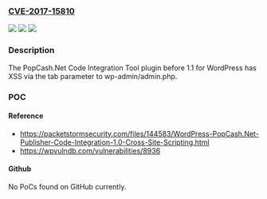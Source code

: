 ### [CVE-2017-15810](https://cve.mitre.org/cgi-bin/cvename.cgi?name=CVE-2017-15810)
![](https://img.shields.io/static/v1?label=Product&message=n%2Fa&color=blue)
![](https://img.shields.io/static/v1?label=Version&message=n%2Fa&color=blue)
![](https://img.shields.io/static/v1?label=Vulnerability&message=n%2Fa&color=brighgreen)

### Description

The PopCash.Net Code Integration Tool plugin before 1.1 for WordPress has XSS via the tab parameter to wp-admin/admin.php.

### POC

#### Reference
- https://packetstormsecurity.com/files/144583/WordPress-PopCash.Net-Publisher-Code-Integration-1.0-Cross-Site-Scripting.html
- https://wpvulndb.com/vulnerabilities/8936

#### Github
No PoCs found on GitHub currently.

